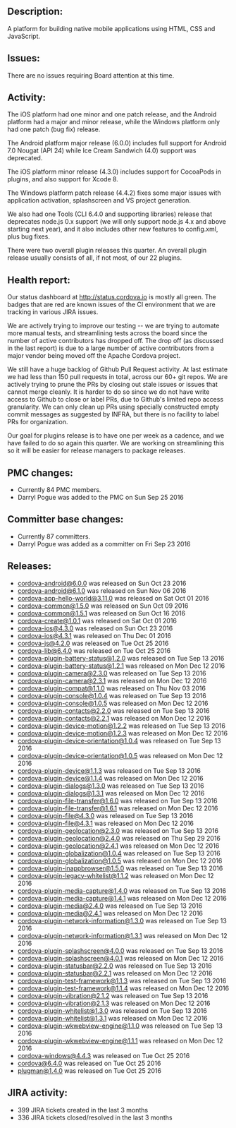 ## Description: 
A platform for building native mobile applications using HTML, CSS and JavaScript.

## Issues: 
There are no issues requiring Board attention at this time.

## Activity: 
 The iOS platform had one minor and one patch release, and the Android platform had a major and minor release,  while the Windows platform only had one patch (bug fix) release. 

The Android platform major release (6.0.0) includes full support for Android 7.0 Nougat (API 24) while Ice Cream Sandwich (4.0) support was deprecated.

The iOS platform minor release (4.3.0) includes support for CocoaPods in plugins, and also support for Xcode 8.

The Windows platform patch release (4.4.2) fixes some major issues with application activation, splashscreen and VS project generation.

We also had one Tools (CLI 6.4.0 and supporting libraries) release that deprecates node.js 0.x support (we will only support node.js 4.x and above starting next year), and it also includes other new features to config.xml, plus bug fixes.

There were two overall plugin releases this quarter. An overall plugin release usually consists of all, if not most, of our 22 plugins.
   
## Health report: 

Our status dashboard at http://status.cordova.io is mostly all green. The badges that are red are known issues of the CI environment that we are tracking in various JIRA issues.

We are actively trying to improve our testing -- we are trying to automate more manual tests, and streamlining tests across the board since the number of active contributors has dropped off. The drop off (as discussed in the last report) is due to a large number of active contributors from a major vendor being moved off the Apache Cordova project.

We still have a huge backlog of Github Pull Request activity. At last estimate we had less than 150 pull requests in total, across our 60+ git repos. We are actively trying to prune the PRs by closing out stale issues or issues that cannot merge cleanly. It is harder to do so since we do not have write access to Github to close or label PRs, due to Github's limited repo access granularity. We can only clean up PRs using specially constructed empty commit messages as suggested by INFRA, but there is no facility to label PRs for organization.

Our goal for plugins release is to have one per week as a cadence, and we have failed to do so again this quarter. We are working on streamlining this so it will be easier for release managers to package releases.
   
## PMC changes: 
   
 - Currently 84 PMC members. 
 - Darryl Pogue was added to the PMC on Sun Sep 25 2016 
   
## Committer base changes: 
   
 - Currently 87 committers. 
 - Darryl Pogue was added as a committer on Fri Sep 23 2016 
   
## Releases: 
   
 - cordova-android@6.0.0 was released on Sun Oct 23 2016 
 - cordova-android@6.1.0 was released on Sun Nov 06 2016 
 - cordova-app-hello-world@3.11.0 was released on Sat Oct 01 2016 
 - cordova-common@1.5.0 was released on Sun Oct 09 2016 
 - cordova-common@1.5.1 was released on Sun Oct 16 2016 
 - cordova-create@1.0.1 was released on Sat Oct 01 2016 
 - cordova-ios@4.3.0 was released on Sun Oct 23 2016 
 - cordova-ios@4.3.1 was released on Thu Dec 01 2016 
 - cordova-js@4.2.0 was released on Tue Oct 25 2016 
 - cordova-lib@6.4.0 was released on Tue Oct 25 2016 
 - cordova-plugin-battery-status@1.2.0 was released on Tue Sep 13 2016 
 - cordova-plugin-battery-status@1.2.1 was released on Mon Dec 12 2016 
 - cordova-plugin-camera@2.3.0 was released on Tue Sep 13 2016 
 - cordova-plugin-camera@2.3.1 was released on Mon Dec 12 2016 
 - cordova-plugin-compat@1.1.0 was released on Thu Nov 03 2016 
 - cordova-plugin-console@1.0.4 was released on Tue Sep 13 2016 
 - cordova-plugin-console@1.0.5 was released on Mon Dec 12 2016 
 - cordova-plugin-contacts@2.2.0 was released on Tue Sep 13 2016 
 - cordova-plugin-contacts@2.2.1 was released on Mon Dec 12 2016 
 - cordova-plugin-device-motion@1.2.2 was released on Tue Sep 13 2016 
 - cordova-plugin-device-motion@1.2.3 was released on Mon Dec 12 2016 
 - cordova-plugin-device-orientation@1.0.4 was released on Tue Sep 13 2016 
 - cordova-plugin-device-orientation@1.0.5 was released on Mon Dec 12 2016 
 - cordova-plugin-device@1.1.3 was released on Tue Sep 13 2016 
 - cordova-plugin-device@1.1.4 was released on Mon Dec 12 2016 
 - cordova-plugin-dialogs@1.3.0 was released on Tue Sep 13 2016 
 - cordova-plugin-dialogs@1.3.1 was released on Mon Dec 12 2016 
 - cordova-plugin-file-transfer@1.6.0 was released on Tue Sep 13 2016 
 - cordova-plugin-file-transfer@1.6.1 was released on Mon Dec 12 2016 
 - cordova-plugin-file@4.3.0 was released on Tue Sep 13 2016 
 - cordova-plugin-file@4.3.1 was released on Mon Dec 12 2016 
 - cordova-plugin-geolocation@2.3.0 was released on Tue Sep 13 2016 
 - cordova-plugin-geolocation@2.4.0 was released on Thu Sep 29 2016 
 - cordova-plugin-geolocation@2.4.1 was released on Mon Dec 12 2016 
 - cordova-plugin-globalization@1.0.4 was released on Tue Sep 13 2016 
 - cordova-plugin-globalization@1.0.5 was released on Mon Dec 12 2016 
 - cordova-plugin-inappbrowser@1.5.0 was released on Tue Sep 13 2016 
 - cordova-plugin-legacy-whitelist@1.1.2 was released on Mon Dec 12 2016 
 - cordova-plugin-media-capture@1.4.0 was released on Tue Sep 13 2016 
 - cordova-plugin-media-capture@1.4.1 was released on Mon Dec 12 2016 
 - cordova-plugin-media@2.4.0 was released on Tue Sep 13 2016 
 - cordova-plugin-media@2.4.1 was released on Mon Dec 12 2016 
 - cordova-plugin-network-information@1.3.0 was released on Tue Sep 13 2016 
 - cordova-plugin-network-information@1.3.1 was released on Mon Dec 12 2016 
 - cordova-plugin-splashscreen@4.0.0 was released on Tue Sep 13 2016 
 - cordova-plugin-splashscreen@4.0.1 was released on Mon Dec 12 2016 
 - cordova-plugin-statusbar@2.2.0 was released on Tue Sep 13 2016 
 - cordova-plugin-statusbar@2.2.1 was released on Mon Dec 12 2016 
 - cordova-plugin-test-framework@1.1.3 was released on Tue Sep 13 2016 
 - cordova-plugin-test-framework@1.1.4 was released on Mon Dec 12 2016 
 - cordova-plugin-vibration@2.1.2 was released on Tue Sep 13 2016 
 - cordova-plugin-vibration@2.1.3 was released on Mon Dec 12 2016 
 - cordova-plugin-whitelist@1.3.0 was released on Tue Sep 13 2016 
 - cordova-plugin-whitelist@1.3.1 was released on Mon Dec 12 2016 
 - cordova-plugin-wkwebview-engine@1.1.0 was released on Tue Sep 13 2016 
 - cordova-plugin-wkwebview-engine@1.1.1 was released on Mon Dec 12 2016 
 - cordova-windows@4.4.3 was released on Tue Oct 25 2016 
 - cordova@6.4.0 was released on Tue Oct 25 2016 
 - plugman@1.4.0 was released on Tue Oct 25 2016 
   
## JIRA activity: 
   
 - 399 JIRA tickets created in the last 3 months 
 - 336 JIRA tickets closed/resolved in the last 3 months 
